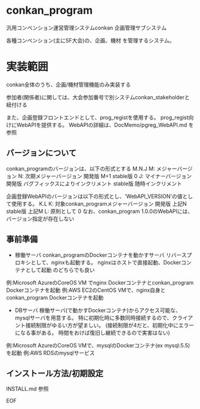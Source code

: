 # conkan_program

汎用コンベンション運営管理システムconkan 企画管理サブシステム

各種コンベンション(主にSF大会)の、企画、機材 を管理するシステム。

# 実装範囲

conkan全体のうち、企画/機材管理機能のみ実装する

参加者(関係者)に関しては、大会参加番号で別システムconkan_stakeholderと紐付ける

また、企画登録フロントエンドとして、prog_registを使用する。
prog_regist向けにWebAPIを提供する。
WebAPIの詳細は、DocMemo/pgreg_WebAPI.md を参照

## バージョンについて

conkan_programのバージョンは、以下の形式とする
    M.N.J
        M: メジャーバージョン
        N: 次期メジャーバージョン
            開発版   M+1
            stable版 0
        J: マイナーバージョン
            開発版   バグフィックスによりインクリメント
            stable版 随時インクリメント

企画登録WebAPIのバージョンは以下の形式とし、'WebAPI_VERSION'の値として使用する。
    K.L
        K: 対象conkan_programメジャーバージョン
            開発版   上記N
            stable版 上記M
        L: 原則として 0
なお、conkan_program 1.0.0のWebAPIには、バージョン指定が存在しない

## 事前準備

* 稼働サーバ
conkan_programのDockerコンテナを動かすサーバ
リバースプロキシとして、nginxも起動する。
nginxはホストで直接起動、Dockerコンテナとして起動 のどちらでも良い

例:Microsoft AzureのCoreOS VM でnginx Dockerコンテナとconkan_program Dockerコンテナを起動
例:AWS EC2のCentOS VMで、nginx自身とconkan_program Dockerコンテナを起動

* DBサーバ
稼働サーバ(で動かすDockerコンテナ)からアクセス可能な、mysqlサーバを用意する。
特に初期化時に多数同時接続するので、クライアント接続制限がゆるい方が望ましい。
(接続制限が4だと、初期化中にエラーになる事がある。
 時間をおけば復旧し継続できるので実害はない)

例:Microsoft AzureのCoreOS VMで、mysqlのDockerコンテナ(ex mysql:5.5)を起動
例:AWS RDSのmysqlサービス

## インストール方法/初期設定

INSTALL.md 参照

EOF
